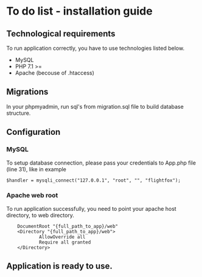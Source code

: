# To do list - installation guide

## Technological requirements

To run application correctly, you have to use technologies listed below.

+ MySQL
+ PHP 7.1 >=
+ Apache (becouse of .htaccess)

## Migrations

In your phpmyadmin, run sql's from migration.sql file to build database structure.

## Configuration

### MySQL

To setup database connection, please pass your credentials to App.php file (line 31), like in example

```
$handler = mysqli_connect("127.0.0.1", "root", "", "flightfox");
```

### Apache web root

To run application successfully, you need to point your apache host directory, to web directory.

```
    DocumentRoot "{full_path_to_app}/web"
    <Directory "{full_path_to_app}/web">
            AllowOverride all
            Require all granted
    </Directory>
```


## Application is ready to use.
